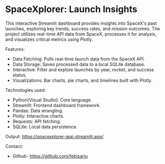 # SpaceXplorer: Launch Insights

This interactive Streamlit dashboard provides insights into SpaceX's past launches, exploring key trends, success rates, and mission outcomes. The project utilizes real-time API data from SpaceX, processes it for analysis, and visualizes critical metrics using Plotly.

Features:
- Data Fetching: Pulls real-time launch data from the SpaceX API.
- Data Storage: Saves processed data to a local SQLite database.
- Interactive: Filter and explore launches by year, rocket, and success status.
- Visualizations: Bar charts, pie charts, and timelines built with Plotly.
  
Technologies used:
- Python(Visual Studio): Core language.
- Streamlit: Frontend dashboard framework.
- Pandas: Data wrangling.
- Plotly: Interactive charts.
- Requests: API fetching.
- SQLite: Local data persistence.

Output:
https://spacexplorer-app.streamlit.app/
  
Contact: 
- Github- https://github.com/febisarju

